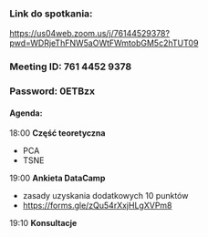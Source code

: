 ### Link do spotkania: 
https://us04web.zoom.us/j/76144529378?pwd=WDRjeThFNW5aOWtFWmtobGM5c2hTUT09
### Meeting ID: 761 4452 9378
### Password: 0ETBzx

#### Agenda:
18:00 **Część teoretyczna**
- PCA
- TSNE

19:00 **Ankieta DataCamp**
- zasady uzyskania dodatkowych 10 punktów
- https://forms.gle/zQu54rXxjHLgXVPm8

19:10 **Konsultacje**
